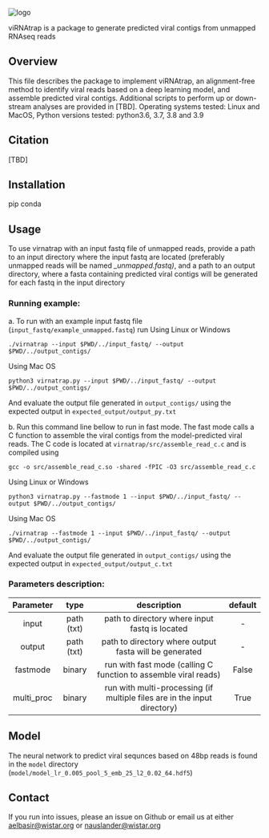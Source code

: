 ![logo](https://user-images.githubusercontent.com/85499012/154709951-8a742d2b-17ee-4a95-aeab-ea277a698435.png)

viRNAtrap is a package to generate predicted viral contigs from unmapped RNAseq reads



## Overview 
This file describes the package to implement viRNAtrap, an alignment-free method to identify viral reads based on a deep learning model, and assemble predicted viral contigs.
Additional scripts to perform up or down-stream analyses are provided in [TBD].
Operating systems tested: Linux and MacOS,
Python versions tested:  python3.6, 3.7, 3.8 and 3.9

## Citation
[TBD]

## Installation

pip 
conda

## Usage

To use virnatrap with an input fastq file of unmapped reads, provide a path to an input directory where the input fastq are located (preferably unmapped reads will be named  *_unmapped.fastq)*, and a path to an output directory, where a fasta containing predicted viral contigs will be generated for each fastq in the input directory  

### Running example:
a. To run with an example input fastq file (```input_fastq/example_unmapped.fastq```) run
Using Linux or Windows

```
./virnatrap --input $PWD/../input_fastq/ --output $PWD/../output_contigs/
```

Using Mac OS

```
python3 virnatrap.py --input $PWD/../input_fastq/ --output $PWD/../output_contigs/
```

And evaluate the output file generated in ```output_contigs/``` using the expected output in ```expected_output/output_py.txt```

b. Run this command line bellow to run in fast mode. The fast mode calls a C function to assemble the viral contigs from the model-predicted viral reads. The C code is located at ```virnatrap/src/assemble_read_c.c``` and is compiled using 
```
gcc -o src/assemble_read_c.so -shared -fPIC -O3 src/assemble_read_c.c
```

Using Linux or Windows

```
python3 virnatrap.py --fastmode 1 --input $PWD/../input_fastq/ --output $PWD/../output_contigs/
```

Using Mac OS

```
./virnatrap --fastmode 1 --input $PWD/../input_fastq/ --output $PWD/../output_contigs/
```

And evaluate the output file generated in ```output_contigs/``` using the expected output in ```expected_output/output_c.txt```

### Parameters description:

| Parameter | type | description | default |
| :---: | :---: | :---: | :---: |
| input | path (txt) | path to directory where input fastq is located  | - |
| output | path (txt) | path to directory where output fasta will be generated  | - |
| fastmode | binary | run with fast mode (calling C function to assemble viral reads)  | False |
| multi_proc | binary | run with multi-processing (if multiple files are in the input directory)  | True |


## Model

The neural network to predict viral sequnces based on 48bp reads is found in the `model` directory (`model/model_lr_0.005_pool_5_emb_25_l2_0.02_64.hdf5`)

## Contact

If you run into issues, please an issue on Github or email us at either aelbasir@wistar.org or nauslander@wistar.org

